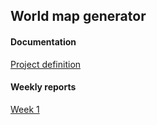 ## World map generator

#### Documentation
[Project definition](/Documentation/Definition.md)

#### Weekly reports
[Week 1](/Documentation/Week1.md)